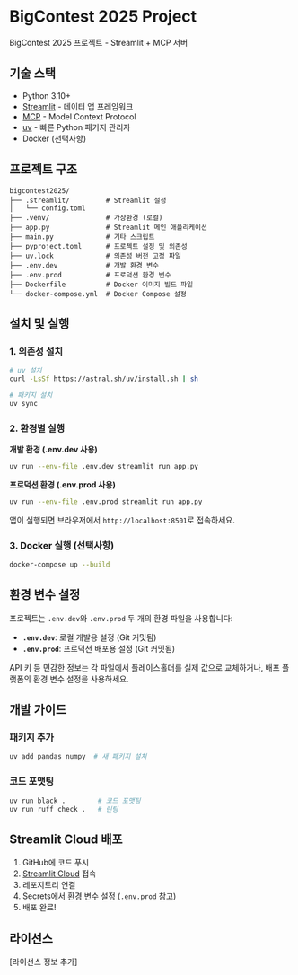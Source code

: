 # BigContest 2025 Project

BigContest 2025 프로젝트 - Streamlit + MCP 서버

## 기술 스택

- Python 3.10+
- [Streamlit](https://streamlit.io/) - 데이터 앱 프레임워크
- [MCP](https://modelcontextprotocol.io/) - Model Context Protocol
- [uv](https://github.com/astral-sh/uv) - 빠른 Python 패키지 관리자
- Docker (선택사항)

## 프로젝트 구조

```
bigcontest2025/
├── .streamlit/         # Streamlit 설정
│   └── config.toml
├── .venv/              # 가상환경 (로컬)
├── app.py              # Streamlit 메인 애플리케이션
├── main.py             # 기타 스크립트
├── pyproject.toml      # 프로젝트 설정 및 의존성
├── uv.lock             # 의존성 버전 고정 파일
├── .env.dev            # 개발 환경 변수
├── .env.prod           # 프로덕션 환경 변수
├── Dockerfile          # Docker 이미지 빌드 파일
└── docker-compose.yml  # Docker Compose 설정
```

## 설치 및 실행

### 1. 의존성 설치

```bash
# uv 설치
curl -LsSf https://astral.sh/uv/install.sh | sh

# 패키지 설치
uv sync
```

### 2. 환경별 실행

**개발 환경 (.env.dev 사용)**
```bash
uv run --env-file .env.dev streamlit run app.py
```

**프로덕션 환경 (.env.prod 사용)**
```bash
uv run --env-file .env.prod streamlit run app.py
```

앱이 실행되면 브라우저에서 `http://localhost:8501`로 접속하세요.

### 3. Docker 실행 (선택사항)

```bash
docker-compose up --build
```

## 환경 변수 설정

프로젝트는 `.env.dev`와 `.env.prod` 두 개의 환경 파일을 사용합니다:

- **`.env.dev`**: 로컬 개발용 설정 (Git 커밋됨)
- **`.env.prod`**: 프로덕션 배포용 설정 (Git 커밋됨)

API 키 등 민감한 정보는 각 파일에서 플레이스홀더를 실제 값으로 교체하거나, 배포 플랫폼의 환경 변수 설정을 사용하세요.

## 개발 가이드

### 패키지 추가
```bash
uv add pandas numpy  # 새 패키지 설치
```

### 코드 포맷팅
```bash
uv run black .        # 코드 포맷팅
uv run ruff check .   # 린팅
```

## Streamlit Cloud 배포

1. GitHub에 코드 푸시
2. [Streamlit Cloud](https://streamlit.io/cloud) 접속
3. 레포지토리 연결
4. Secrets에서 환경 변수 설정 (`.env.prod` 참고)
5. 배포 완료!

## 라이선스

[라이선스 정보 추가]

